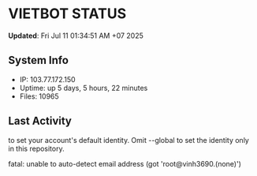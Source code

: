 # VIETBOT STATUS
**Updated**: Fri Jul 11 01:34:51 AM +07 2025

## System Info
- IP: 103.77.172.150
- Uptime: up 5 days, 5 hours, 22 minutes
- Files: 10965

## Last Activity

to set your account's default identity.
Omit --global to set the identity only in this repository.

fatal: unable to auto-detect email address (got 'root@vinh3690.(none)')
